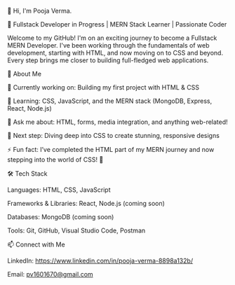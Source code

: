 👋 Hi, I'm Pooja Verma.

🌟 Fullstack Developer in Progress | MERN Stack Learner | Passionate Coder

Welcome to my GitHub! I'm on an exciting journey to become a Fullstack MERN Developer. I've been working through the fundamentals of web development, starting with HTML, and now moving on to CSS and beyond. Every step brings me closer to building full-fledged web applications.


🚀 About Me

🔭 Currently working on: Building my first project with HTML & CSS

🌱 Learning: CSS, JavaScript, and the MERN stack (MongoDB, Express, React, Node.js)

💬 Ask me about: HTML, forms, media integration, and anything web-related!

🎯 Next step: Diving deep into CSS to create stunning, responsive designs

⚡ Fun fact: I’ve completed the HTML part of my MERN journey and now stepping into the world of CSS! 🎨


🛠 Tech Stack

Languages: HTML, CSS, JavaScript

Frameworks & Libraries: React, Node.js (coming soon)

Databases: MongoDB (coming soon)

Tools: Git, GitHub, Visual Studio Code, Postman


📫 Connect with Me

LinkedIn: https://www.linkedin.com/in/pooja-verma-8898a132b/

Email: pv1601670@gmail.com

